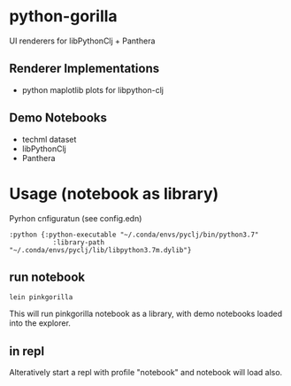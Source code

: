 # python-gorilla

UI renderers for libPythonClj + Panthera

## Renderer Implementations
- python maplotlib plots for libpython-clj

## Demo Notebooks
- techml dataset 
- libPythonClj
- Panthera

# Usage (notebook as library)

Pyrhon cnfiguratun (see config.edn)
```
:python {:python-executable "~/.conda/envs/pyclj/bin/python3.7"
           :library-path "~/.conda/envs/pyclj/lib/libpython3.7m.dylib"}
``` 

## run notebook

```
lein pinkgorilla
```
This will run pinkgorilla notebook as a library, with demo notebooks loaded into the explorer.

## in repl

Alteratively start a repl with profile "notebook" and notebook will load also.





